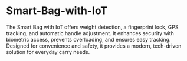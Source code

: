 # Smart-Bag-with-IoT
The Smart Bag with IoT offers weight detection, a fingerprint lock, GPS tracking, and automatic handle adjustment. It enhances security with biometric access, prevents overloading, and ensures easy tracking. Designed for convenience and safety, it provides a modern, tech-driven solution for everyday carry needs.
